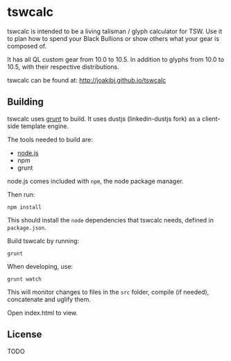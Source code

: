 tswcalc
=======

tswcalc is intended to be a living talisman / glyph calculator for TSW. Use it to plan how to spend your Black Bullions
 or show others what your gear is composed of.

It has all QL custom gear from 10.0 to 10.5. In addition to glyphs from 10.0 to 10.5, with their respective 
distributions.

tswcalc can be found at: http://joakibj.github.io/tswcalc

Building
--------
tswcalc uses [grunt](http://gruntjs.com/) to build. 
It uses dustjs (linkedin-dustjs fork) as a client-side template engine.

The tools needed to build are:
* [node.js](http://nodejs.org/)
* npm
* grunt

node.js comes included with `npm`, the node package manager.

Then run:

    npm install

This should install the `node` dependencies that tswcalc needs, defined in `package.json`.

Build tswcalc by running:

    grunt

When developing, use:
    
    grunt watch

This will monitor changes to files in the `src` folder, compile (if needed), concatenate and uglify them.

Open index.html to view.

License
-------
TODO
